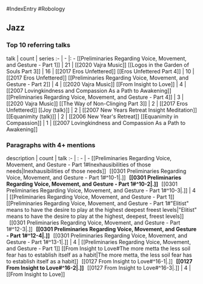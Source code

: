 #IndexEntry #Robology

## Jazz

### Top 10 referring talks
talk | count | series
:- | - |: -
[[Preliminaries Regarding Voice, Movement, and Gesture - Part 1]] | 21 | [[2020 Vajra Music]]
[[Logos in the Garden of Souls Part 3]] | 16 | [[2017 Eros Unfettered]]
[[Eros Unfettered Part 4]] | 10 | [[2017 Eros Unfettered]]
[[Preliminaries Regarding Voice, Movement, and Gesture - Part 2]] | 4 | [[2020 Vajra Music]]
[[From Insight to Love]] | 4 | [[2007 Lovingkindness and Compassion As a Path to Awakening]]
[[Preliminaries Regarding Voice, Movement, and Gesture - Part 4]] | 3 | [[2020 Vajra Music]]
[[The Way of Non-Clinging Part 3]] | 2 | [[2017 Eros Unfettered]]
[[Joy (talk)]] | 2 | [[2007 New Years Retreat Insight Meditation]]
[[Equanimity (talk)]] | 2 | [[2006 New Year's Retreat]]
[[Equanimity in Compassion]] | 1 | [[2007 Lovingkindness and Compassion As a Path to Awakening]]

### Paragraphs with 4+ mentions
description | count | talk
:- | : - | -
[[Preliminaries Regarding Voice, Movement, and Gesture - Part 1#Inexhausibilities of those needs\|Inexhausibilities of those needs]] &nbsp;&nbsp;[[0301 Preliminaries Regarding Voice, Movement, and Gesture - Part 1#^10-1\|.]] &nbsp; **[[0301 Preliminaries Regarding Voice, Movement, and Gesture - Part 1#^10-2\|.]]** &nbsp; [[0301 Preliminaries Regarding Voice, Movement, and Gesture - Part 1#^10-3\|.]] | 4 | [[Preliminaries Regarding Voice, Movement, and Gesture - Part 1]]
[[Preliminaries Regarding Voice, Movement, and Gesture - Part 1#"Elitist" means to have the desire to play at the highest deepest freest levels\|"Elitist" means to have the desire to play at the highest, deepest, freest levels]] &nbsp;&nbsp;[[0301 Preliminaries Regarding Voice, Movement, and Gesture - Part 1#^12-3\|.]] &nbsp; **[[0301 Preliminaries Regarding Voice, Movement, and Gesture - Part 1#^12-4\|.]]** &nbsp; [[0301 Preliminaries Regarding Voice, Movement, and Gesture - Part 1#^13-1\|.]] | 4 | [[Preliminaries Regarding Voice, Movement, and Gesture - Part 1]]
[[From Insight to Love#The more metta the less soil fear has to establish itself as a habit\|The more metta, the less soil fear has to establish itself as a habit]] &nbsp;&nbsp;[[0127 From Insight to Love#^16-1\|.]] &nbsp; **[[0127 From Insight to Love#^16-2\|.]]** &nbsp; [[0127 From Insight to Love#^16-3\|.]] | 4 | [[From Insight to Love]]

